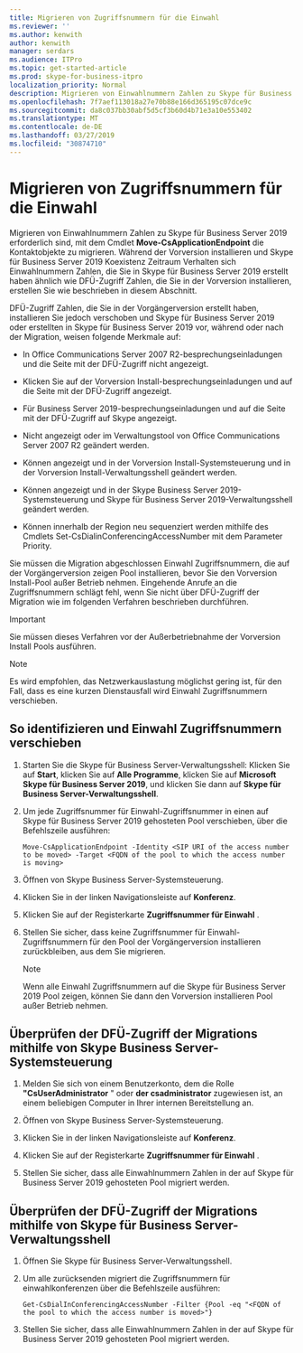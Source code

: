 ```yaml
---
title: Migrieren von Zugriffsnummern für die Einwahl
ms.reviewer: ''
ms.author: kenwith
author: kenwith
manager: serdars
ms.audience: ITPro
ms.topic: get-started-article
ms.prod: skype-for-business-itpro
localization_priority: Normal
description: Migrieren von Einwahlnummern Zahlen zu Skype für Business Server 2019 erforderlich sind, mit dem Cmdlet Move-CsApplicationEndpoint die Kontaktobjekte zu migrieren. Während der Vorversion installieren und Skype für Business Server 2019 Koexistenz Zeitraum Verhalten sich Einwahlnummern Zahlen, die Sie in Skype für Business Server 2019 erstellt haben ähnlich wie DFÜ-Zugriff Zahlen, die Sie in der Vorversion installieren, erstellen Sie wie beschrieben in diesem Abschnitt.
ms.openlocfilehash: 7f7aef113018a27e70b88e166d365195c07dce9c
ms.sourcegitcommit: da8c037bb30abf5d5cf3b60d4b71e3a10e553402
ms.translationtype: MT
ms.contentlocale: de-DE
ms.lasthandoff: 03/27/2019
ms.locfileid: "30874710"
---
```

# <a name="migrate-dial-in-access-numbers"></a>Migrieren von Zugriffsnummern für die Einwahl

Migrieren von Einwahlnummern Zahlen zu Skype für Business Server 2019 erforderlich sind, mit dem Cmdlet **Move-CsApplicationEndpoint** die Kontaktobjekte zu migrieren. Während der Vorversion installieren und Skype für Business Server 2019 Koexistenz Zeitraum Verhalten sich Einwahlnummern Zahlen, die Sie in Skype für Business Server 2019 erstellt haben ähnlich wie DFÜ-Zugriff Zahlen, die Sie in der Vorversion installieren, erstellen Sie wie beschrieben in diesem Abschnitt. 

DFÜ-Zugriff Zahlen, die Sie in der Vorgängerversion erstellt haben, installieren Sie jedoch verschoben und Skype für Business Server 2019 oder erstellten in Skype für Business Server 2019 vor, während oder nach der Migration, weisen folgende Merkmale auf:

- In Office Communications Server 2007 R2-besprechungseinladungen und die Seite mit der DFÜ-Zugriff nicht angezeigt.

- Klicken Sie auf der Vorversion Install-besprechungseinladungen und auf die Seite mit der DFÜ-Zugriff angezeigt.

- Für Business Server 2019-besprechungseinladungen und auf die Seite mit der DFÜ-Zugriff auf Skype angezeigt.

- Nicht angezeigt oder im Verwaltungstool von Office Communications Server 2007 R2 geändert werden.

- Können angezeigt und in der Vorversion Install-Systemsteuerung und in der Vorversion Install-Verwaltungsshell geändert werden.

- Können angezeigt und in der Skype Business Server 2019-Systemsteuerung und Skype für Business Server 2019-Verwaltungsshell geändert werden.

- Können innerhalb der Region neu sequenziert werden mithilfe des Cmdlets Set-CsDialinConferencingAccessNumber mit dem Parameter Priority.

Sie müssen die Migration abgeschlossen Einwahl Zugriffsnummern, die auf der Vorgängerversion zeigen Pool installieren, bevor Sie den Vorversion Install-Pool außer Betrieb nehmen. Eingehende Anrufe an die Zugriffsnummern schlägt fehl, wenn Sie nicht über DFÜ-Zugriff der Migration wie im folgenden Verfahren beschrieben durchführen.

> [!IMPORTANT]
> Sie müssen dieses Verfahren vor der Außerbetriebnahme der Vorversion Install Pools ausführen. 

> [!NOTE]
> Es wird empfohlen, das Netzwerkauslastung möglichst gering ist, für den Fall, dass es eine kurzen Dienstausfall wird Einwahl Zugriffsnummern verschieben. 

## <a name="to-identify-and-move-dial-in-access-numbers"></a>So identifizieren und Einwahl Zugriffsnummern verschieben

1. Starten Sie die Skype für Business Server-Verwaltungsshell: Klicken Sie auf **Start**, klicken Sie auf **Alle Programme**, klicken Sie auf **Microsoft Skype für Business Server 2019**, und klicken Sie dann auf **Skype für Business Server-Verwaltungsshell**.

2. Um jede Zugriffsnummer für Einwahl-Zugriffsnummer in einen auf Skype für Business Server 2019 gehosteten Pool verschieben, über die Befehlszeile ausführen: 

   ```
   Move-CsApplicationEndpoint -Identity <SIP URI of the access number to be moved> -Target <FQDN of the pool to which the access number is moving>
   ```

3. Öffnen von Skype Business Server-Systemsteuerung.

4. Klicken Sie in der linken Navigationsleiste auf **Konferenz**.

5. Klicken Sie auf der Registerkarte **Zugriffsnummer für Einwahl** . 

6. Stellen Sie sicher, dass keine Zugriffsnummer für Einwahl-Zugriffsnummern für den Pool der Vorgängerversion installieren zurückbleiben, aus dem Sie migrieren.

    > [!NOTE]
    > Wenn alle Einwahl Zugriffsnummern auf die Skype für Business Server 2019 Pool zeigen, können Sie dann den Vorversion installieren Pool außer Betrieb nehmen. 

## <a name="verify-the-dial-in-access-number-migration-using-skype-for-business-server-control-panel"></a>Überprüfen der DFÜ-Zugriff der Migrations mithilfe von Skype Business Server-Systemsteuerung

1. Melden Sie sich von einem Benutzerkonto, dem die Rolle **"CsUserAdministrator** " oder **der csadministrator** zugewiesen ist, an einem beliebigen Computer in Ihrer internen Bereitstellung an. 

2. Öffnen von Skype Business Server-Systemsteuerung.

3. Klicken Sie in der linken Navigationsleiste auf **Konferenz**.

4. Klicken Sie auf der Registerkarte **Zugriffsnummer für Einwahl** . 

5. Stellen Sie sicher, dass alle Einwahlnummern Zahlen in der auf Skype für Business Server 2019 gehosteten Pool migriert werden.

## <a name="verify-the-dial-in-access-number-migration-using-skype-for-business-server-management-shell"></a>Überprüfen der DFÜ-Zugriff der Migrations mithilfe von Skype für Business Server-Verwaltungsshell

1. Öffnen Sie Skype für Business Server-Verwaltungsshell.

2. Um alle zurücksenden migriert die Zugriffsnummern für einwahlkonferenzen über die Befehlszeile ausführen:

   ```
   Get-CsDialInConferencingAccessNumber -Filter {Pool -eq "<FQDN of the pool to which the access number is moved>"}
   ```

3. Stellen Sie sicher, dass alle Einwahlnummern Zahlen in der auf Skype für Business Server 2019 gehosteten Pool migriert werden.


